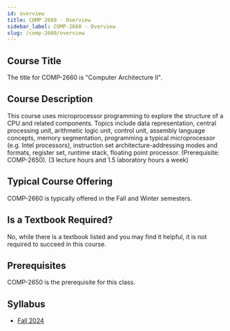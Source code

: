 ```yaml
---
id: overview
title: COMP 2660 - Overview
sidebar_label: COMP-2660 - Overview
slug: /comp-2660/overview
---
```


## Course Title

The title for COMP-2660 is "Computer Architecture II".

## Course Description

This course uses microprocessor programming to explore the structure of a CPU and related components. Topics include data representation, central processing unit, arithmetic logic unit, control unit, assembly language concepts, memory segmentation, programming a typical microprocessor (e.g. Intel processors), instruction set architecture-addressing modes and formats, register set, runtime stack, floating point processor. (Prerequisite: COMP-2650). (3 lecture hours and 1.5 laboratory hours a week)

## Typical Course Offering

COMP-2660 is typically offered in the Fall and Winter semesters.

## Is a Textbook Required?

No, while there is a textbook listed and you may find it helpful, it is not required to succeed in this course.

## Prerequisites

COMP-2650 is the prerequisite for this class.

## Syllabus

-   [Fall 2024](../../resources/syllabus/COMP-2660-01%20F24.pdf)
